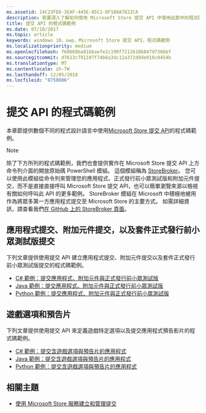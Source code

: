 ```yaml
---
ms.assetid: 14C23FE6-3EAF-445E-85C1-DF188A7822CA
description: 若要深入了解如何使用 Microsoft Store 提交 API 中使用此節中的程式碼範例。
title: 提交 API 的程式碼範例
ms.date: 07/10/2017
ms.topic: article
keywords: windows 10，uwp，Microsoft Store 提交 API，程式碼範例
ms.localizationpriority: medium
ms.openlocfilehash: f60668ba81bbaefe2c190f7212618684797366bf
ms.sourcegitcommit: d7613c791107f74b6a3dc12a372d9de916c0454b
ms.translationtype: MT
ms.contentlocale: zh-TW
ms.lasthandoff: 12/05/2018
ms.locfileid: "8758086"
---
```

# <a name="code-examples-for-the-submission-api"></a>提交 API 的程式碼範例

本章節提供數個不同的程式設計語言中使用[Microsoft Store 提交 API](create-and-manage-submissions-using-windows-store-services.md)的程式碼範例。

> [!NOTE]
> 除了下方所列的程式碼範例，我們也會提供實作在 Microsoft Store 提交 API 上方命令列介面的開放原始碼 PowerShell 模組。 這個模組稱為 [StoreBroker](https://aka.ms/storebroker)。 您可以使用此模組從命令列來管理您的應用程式、正式發行前小眾測試版和附加元件提交，而不是直接直接呼叫 Microsoft Store 提交 API，也可以簡單瀏覽來源以檢視有關如何呼叫此 API 的更多範例。 StoreBroker 模組在 Microsoft 中積極地被用作為將眾多第一方應用程式提交至 Microsoft Store 的主要方式。 如需詳細資訊，請查看我們[在 GitHub 上的 StoreBroker 頁面](https://aka.ms/storebroker)。

## <a name="app-submissions-add-on-submissions-and-package-flight-submissions"></a>應用程式提交、附加元件提交，以及套件正式發行前小眾測試版提交

下列文章提供使用提交 API 建立應用程式提交、附加元件提交以及套件正式發行前小眾測試版提交的程式碼範例。

* [C# 範例：提交應用程式、附加元件與正式發行前小眾測試版](csharp-code-examples-for-the-windows-store-submission-api.md)
* [Java 範例：提交應用程式、附加元件與正式發行前小眾測試版](java-code-examples-for-the-windows-store-submission-api.md)
* [Python 範例：提交應用程式、附加元件與正式發行前小眾測試版](python-code-examples-for-the-windows-store-submission-api.md)

## <a name="game-options-and-trailers"></a>遊戲選項和預告片

下列文章提供使用提交 API 來定義遊戲特定選項以及提交應用程式預告影片的程式碼範例。

* [C# 範例：提交含遊戲選項與預告片的應用程式](csharp-code-examples-for-submissions-game-options-and-trailers.md)
* [Java 範例：提交含遊戲選項與預告片的應用程式](java-code-examples-for-submissions-game-options-and-trailers.md)
* [Python 範例：提交含遊戲選項與預告片的應用程式](python-code-examples-for-submissions-game-options-and-trailers.md)

## <a name="related-topics"></a>相關主題

* [使用 Microsoft Store 服務建立和管理提交](create-and-manage-submissions-using-windows-store-services.md)
